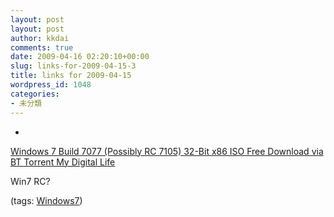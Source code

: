 ```yaml
---
layout: post
layout: post
author: kkdai
comments: true
date: 2009-04-16 02:20:10+00:00
slug: links-for-2009-04-15-3
title: links for 2009-04-15
wordpress_id: 1048
categories:
- 未分類
---
```


  * 
                

[Windows 7 Build 7077 (Possibly RC 7105) 32-Bit x86 ISO Free Download via BT Torrent  My Digital Life](http://www.mydigitallife.info/2009/04/09/windows-7-build-7077-possibly-rc-7105-32-bit-x86-iso-free-download-via-bt-torrent/)


                

Win7 RC?


                

(tags: [Windows7](http://delicious.com/kkdai/Windows7))


            
